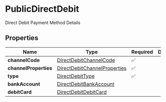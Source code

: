 # PublicDirectDebit

Direct Debit Payment Method Details

## Properties

| Name | Type | Required | Description |
| ------------ | ------------- | ------------- | ------------- |
| **channelCode** | [DirectDebitChannelCode](DirectDebitChannelCode.md) | ✅ |  |
**channelProperties** | [DirectDebitChannelProperties](DirectDebitChannelProperties.md) | ✅ |  |
**type** | [DirectDebitType](DirectDebitType.md) | ✅ |  |
**bankAccount** | [DirectDebitBankAccount](DirectDebitBankAccount.md) |  |  |
**debitCard** | [DirectDebitDebitCard](DirectDebitDebitCard.md) |  |  |


